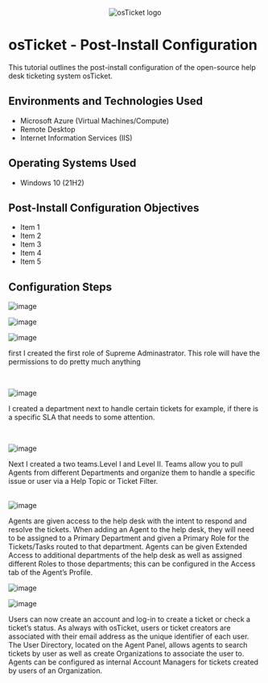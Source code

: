 <p align="center">
<img src="https://i.imgur.com/Clzj7Xs.png" alt="osTicket logo"/>
</p>

<h1>osTicket - Post-Install Configuration</h1>
This tutorial outlines the post-install configuration of the open-source help desk ticketing system osTicket.<br />



<h2>Environments and Technologies Used</h2>

- Microsoft Azure (Virtual Machines/Compute)
- Remote Desktop
- Internet Information Services (IIS)

<h2>Operating Systems Used </h2>

- Windows 10</b> (21H2)

<h2>Post-Install Configuration Objectives</h2>

- Item 1
- Item 2
- Item 3
- Item 4
- Item 5

<h2>Configuration Steps</h2>


![image](https://github.com/droderickb/post-install-config/assets/138819497/695569f4-c7ba-4c12-a2b9-f88adba92096)

![image](https://github.com/droderickb/post-install-config/assets/138819497/b9f67a2a-dcfb-4d3e-922f-7d188ca59674)

![image](https://github.com/droderickb/post-install-config/assets/138819497/617dd098-d6ab-4a3b-9208-6b6fdab05c51)



</p>
<p>
first I created the first role of Supreme Adminastrator. This role will have the permissions to do pretty much anything

</p>
<br />

![image](https://github.com/droderickb/post-install-config/assets/138819497/7abc0f35-6210-4161-95ec-f48a2e10ba0f)


</p>
<p>
I created a department next to handle certain tickets for example, if there is a specific SLA that needs to some attention. 
</p>
<br />

![image](https://github.com/droderickb/post-install-config/assets/138819497/b827f344-40d2-42e1-8448-6210fdd749f9)

</p>
<p>
Next I created a two teams.Level I and Level II. Teams allow you to pull Agents from different Departments and organize them to handle a specific issue or user via a Help Topic or Ticket Filter. 
</p>
<br 

  
![image](https://github.com/droderickb/post-install-config/assets/138819497/3f805d26-b7e8-47d6-9adc-29faa981e70e)



Agents are given access to the help desk with the intent to respond and resolve the tickets. When adding an Agent to the help desk, they will need to be assigned to a Primary Department and given a Primary Role for the Tickets/Tasks routed to that department. Agents can be given Extended Access to additional departments of the help desk as well as assigned different Roles to those departments; this can be configured in the Access tab of the Agent’s Profile.



![image](https://github.com/droderickb/post-install-config/assets/138819497/9da68623-ad0e-4724-8c24-0c190635ed61)


![image](https://github.com/droderickb/post-install-config/assets/138819497/b39602d7-c1ab-4b19-875f-823abf008d8f)


Users can now create an account and log-in to create a ticket or check a ticket’s status. As always with osTicket, users or ticket creators are associated with their email address as the unique identifier of each user. The User Directory, located on the Agent Panel, allows agents to search tickets by user as well as create Organizations to associate the user to. Agents can be configured as internal Account Managers for tickets created by users of an Organization.
